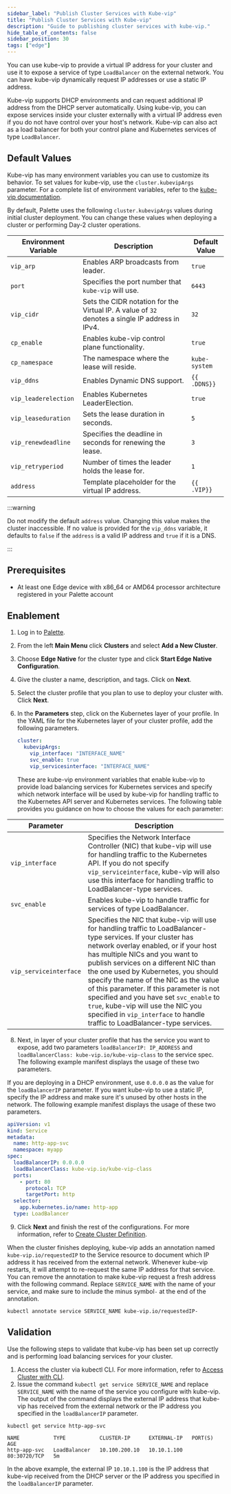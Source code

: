 ```yaml
---
sidebar_label: "Publish Cluster Services with Kube-vip"
title: "Publish Cluster Services with Kube-vip"
description: "Guide to publishing cluster services with kube-vip."
hide_table_of_contents: false
sidebar_position: 30
tags: ["edge"]
---
```


You can use kube-vip to provide a virtual IP address for your cluster and use it to expose a service of type
`LoadBalancer` on the external network. You can have kube-vip dynamically request IP addresses or use a static IP
address.

Kube-vip supports DHCP environments and can request additional IP address from the DHCP server automatically. Using
kube-vip, you can expose services inside your cluster externally with a virtual IP address even if you do not have
control over your host's network. Kube-vip can also act as a load balancer for both your control plane and Kubernetes
services of type `LoadBalancer`.

## Default Values

Kube-vip has many environment variables you can use to customize its behavior. To set values for kube-vip, use the
`cluster.kubevipArgs` parameter. For a complete list of environment variables, refer to the
[kube-vip documentation](https://kube-vip.io/docs/installation/flags/?query=vip_interface#environment-variables).

By default, Palette uses the following `cluster.kubevipArgs` values during initial cluster deployment. You can change
these values when deploying a cluster or performing Day-2 cluster operations.

| Environment Variable | Description                                                                                     | Default Value |
| -------------------- | ----------------------------------------------------------------------------------------------- | ------------- |
| `vip_arp`            | Enables ARP broadcasts from leader.                                                             | `true`        |
| `port`               | Specifies the port number that `kube-vip` will use.                                             | `6443`        |
| `vip_cidr`           | Sets the CIDR notation for the Virtual IP. A value of `32` denotes a single IP address in IPv4. | `32`          |
| `cp_enable`          | Enables kube-vip control plane functionality.                                                   | `true`        |
| `cp_namespace`       | The namespace where the lease will reside.                                                      | `kube-system` |
| `vip_ddns`           | Enables Dynamic DNS support.                                                                    | `{{ .DDNS}}`  |
| `vip_leaderelection` | Enables Kubernetes LeaderElection.                                                              | `true`        |
| `vip_leaseduration`  | Sets the lease duration in seconds.                                                             | `5`           |
| `vip_renewdeadline`  | Specifies the deadline in seconds for renewing the lease.                                       | `3`           |
| `vip_retryperiod`    | Number of times the leader holds the lease for.                                                 | `1`           |
| `address`            | Template placeholder for the virtual IP address.                                                | `{{ .VIP}}`   |

:::warning

Do not modify the default `address` value. Changing this value makes the cluster inaccessible. If no value is provided
for the `vip_ddns` variable, it defaults to `false` if the `address` is a valid IP address and `true` if it is a DNS.

:::

## Prerequisites

- At least one Edge device with x86_64 or AMD64 processor architecture registered in your Palette account

## Enablement

1. Log in to [Palette](https://console.spectrocloud.com/).

2. From the left **Main Menu** click **Clusters** and select **Add a New Cluster**.

3. Choose **Edge Native** for the cluster type and click **Start Edge Native Configuration**.

4. Give the cluster a name, description, and tags. Click on **Next**.

5. Select the cluster profile that you plan to use to deploy your cluster with. Click **Next**.

6. In the **Parameters** step, click on the Kubernetes layer of your profile. In the YAML file for the Kubernetes layer
   of your cluster profile, add the following parameters.

   ```yaml
   cluster:
     kubevipArgs:
       vip_interface: "INTERFACE_NAME"
       svc_enable: true
       vip_servicesinterface: "INTERFACE_NAME"
   ```

   These are kube-vip environment variables that enable kube-vip to provide load balancing services for Kubernetes
   services and specify which network interface will be used by kube-vip for handling traffic to the Kubernetes API
   server and Kubernetes services. The following table provides you guidance on how to choose the values for each
   parameter:

| **Parameter**          | **Description**                                                                                                                                                                                                                                                                                                                                                                                                                                                                                                                 |
| ---------------------- | ------------------------------------------------------------------------------------------------------------------------------------------------------------------------------------------------------------------------------------------------------------------------------------------------------------------------------------------------------------------------------------------------------------------------------------------------------------------------------------------------------------------------------- |
| `vip_interface`        | Specifies the Network Interface Controller (NIC) that kube-vip will use for handling traffic to the Kubernetes API. If you do not specify `vip_serviceinterface`, kube-vip will also use this interface for handling traffic to LoadBalancer-type services.                                                                                                                                                                                                                                                                     |
| `svc_enable`           | Enables kube-vip to handle traffic for services of type LoadBalancer.                                                                                                                                                                                                                                                                                                                                                                                                                                                           |
| `vip_serviceinterface` | Specifies the NIC that kube-vip will use for handling traffic to LoadBalancer-type services. If your cluster has network overlay enabled, or if your host has multiple NICs and you want to publish services on a different NIC than the one used by Kubernetes, you should specify the name of the NIC as the value of this parameter. If this parameter is not specified and you have set `svc_enable` to `true`, kube-vip will use the NIC you specified in `vip_interface` to handle traffic to LoadBalancer-type services. |

8. Next, in layer of your cluster profile that has the service you want to expose, add two parameters
   `loadBalancerIP: IP_ADDRESS` and `loadBalancerClass: kube-vip.io/kube-vip-class` to the service spec. The following
   example manifest displays the usage of these two parameters.

If you are deploying in a DHCP environment, use `0.0.0.0` as the value for the `loadBalancerIP` parameter. If you want
kube-vip to use a static IP, specify the IP address and make sure it's unused by other hosts in the network. The
following example manifest displays the usage of these two parameters.

```yaml {7-8}
apiVersion: v1
kind: Service
metadata:
  name: http-app-svc
  namespace: myapp
spec:
  loadBalancerIP: 0.0.0.0
  loadBalancerClass: kube-vip.io/kube-vip-class
  ports:
    - port: 80
      protocol: TCP
      targetPort: http
  selector:
    app.kubernetes.io/name: http-app
  type: LoadBalancer
```

9. Click **Next** and finish the rest of the configurations. For more information, refer to
   [Create Cluster Definition](../site-deployment/cluster-deployment.md).

When the cluster finishes deploying, kube-vip adds an annotation named `kube-vip.io/requestedIP` to the Service resource
to document which IP address it has received from the external network. Whenever kube-vip restarts, it will attempt to
re-request the same IP address for that service. You can remove the annotation to make kube-vip request a fresh address
with the following command. Replace `SERVICE_NAME` with the name of your service, and make sure to include the minus
symbol`-` at the end of the annotation.

```shell
kubectl annotate service SERVICE_NAME kube-vip.io/requestedIP-
```

## Validation

Use the following steps to validate that kube-vip has been set up correctly and is performing load balancing services
for your cluster.

1. Access the cluster via kubectl CLI. For more information, refer to
   [Access Cluster with CLI](../../cluster-management/palette-webctl.md).
2. Issue the command `kubectl get service SERVICE_NAME` and replace `SERVICE_NAME` with the name of the service you
   configure with kube-vip. The output of the command displays the external IP address that kube-vip has received from
   the external network or the IP address you specified in the `loadBalancerIP` parameter.

```shell
kubectl get service http-app-svc
```

```hideClipboard
NAME           TYPE           CLUSTER-IP      EXTERNAL-IP   PORT(S)        AGE
http-app-svc   LoadBalancer   10.100.200.10   10.10.1.100   80:30720/TCP   5m
```

In the above example, the external IP `10.10.1.100` is the IP address that kube-vip received from the DHCP server or the
IP address you specified in the `loadBalancerIP` parameter.
